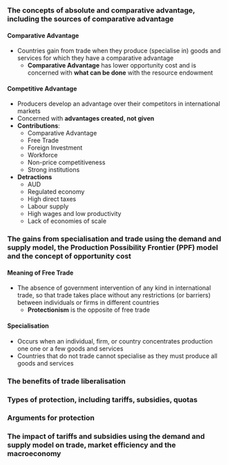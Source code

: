 ### The concepts of absolute and comparative advantage, including the sources of comparative advantage
#### Comparative Advantage
- Countries gain from trade when they produce (specialise in) goods and services for which they have a comparative advantage
	- **Comparative Advantage** has lower opportunity cost and is concerned with **what can be done** with the resource endowment
#### Competitive Advantage
- Producers develop an advantage over their competitors in international markets
- Concerned with **advantages created, not given**
- **Contributions**:
	- Comparative Advantage
	- Free Trade
	- Foreign Investment
	- Workforce
	- Non-price competitiveness
	- Strong institutions
- **Detractions**
	- AUD
	- Regulated economy
	- High direct taxes
	- Labour supply
	- High wages and low productivity
	- Lack of economies of scale
### The gains from specialisation and trade using the demand and supply model, the Production Possibility Frontier (PPF) model and the concept of opportunity cost
#### Meaning of Free Trade
- The absence of government intervention of any kind in international trade, so that trade takes place without any restrictions (or barriers) between individuals or firms in different countries
	- **Protectionism** is the opposite of free trade
#### Specialisation
- Occurs when an individual, firm, or country concentrates production one one or a few goods and services
- Countries that do not trade cannot specialise as they must produce all goods and services
### The benefits of trade liberalisation
### Types of protection, including tariffs, subsidies, quotas
### Arguments for protection
### The impact of tariffs and subsidies using the demand and supply model on trade, market efficiency and the macroeconomy
